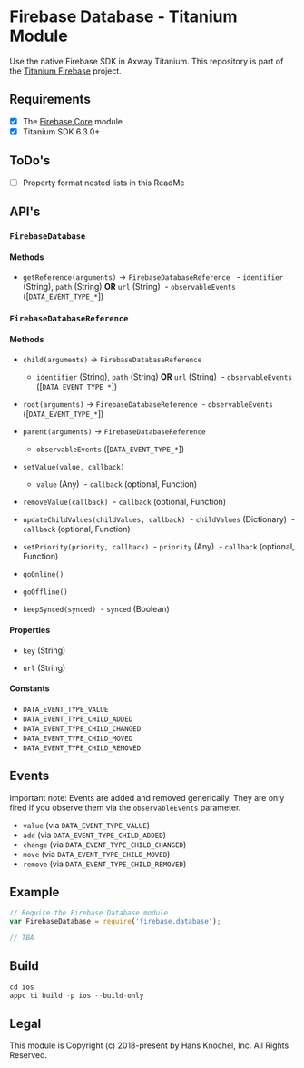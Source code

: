 # Firebase Database - Titanium Module
Use the native Firebase SDK in Axway Titanium. This repository is part of the [Titanium Firebase](https://github.com/hansemannn/titanium-firebase) project.

## Requirements
- [x] The [Firebase Core](https://github.com/hansemannn/titanium-firebase-core) module
- [x] Titanium SDK 6.3.0+

## ToDo's

- [ ] Property format nested lists in this ReadMe

## API's

### `FirebaseDatabase`

#### Methods

- `getReference(arguments)` -> `FirebaseDatabaseReference`
  - `identifier` (String), `path` (String) **OR** `url` (String)
  - `observableEvents` ([`DATA_EVENT_TYPE_*`])

### `FirebaseDatabaseReference`

#### Methods

- `child(arguments)` -> `FirebaseDatabaseReference`
  - `identifier` (String), `path` (String) **OR** `url` (String)
  - `observableEvents` ([`DATA_EVENT_TYPE_*`])

- `root(arguments)` -> `FirebaseDatabaseReference`
  - `observableEvents` ([`DATA_EVENT_TYPE_*`])

- `parent(arguments)` -> `FirebaseDatabaseReference`
  - `observableEvents` ([`DATA_EVENT_TYPE_*`])

- `setValue(value, callback)`
  - `value` (Any)
  - `callback` (optional, Function)

- `removeValue(callback)`
  - `callback` (optional, Function)

- `updateChildValues(childValues, callback)`
  - `childValues` (Dictionary)
  - `callback` (optional, Function)

- `setPriority(priority, callback)`
  - `priority` (Any)
  - `callback` (optional, Function)

- `goOnline()`

- `goOffline()`

- `keepSynced(synced)`
  - `synced` (Boolean)

#### Properties

- `key` (String)

- `url` (String)

#### Constants

- `DATA_EVENT_TYPE_VALUE`
- `DATA_EVENT_TYPE_CHILD_ADDED`
- `DATA_EVENT_TYPE_CHILD_CHANGED`
- `DATA_EVENT_TYPE_CHILD_MOVED`
- `DATA_EVENT_TYPE_CHILD_REMOVED`

## Events

Important note: Events are added and removed generically. They are only fired if you observe them via
the `observableEvents` parameter.

- `value` (via `DATA_EVENT_TYPE_VALUE`)
- `add` (via `DATA_EVENT_TYPE_CHILD_ADDED`)
- `change` (via `DATA_EVENT_TYPE_CHILD_CHANGED`)
- `move` (via `DATA_EVENT_TYPE_CHILD_MOVED`)
- `remove` (via `DATA_EVENT_TYPE_CHILD_REMOVED`)

## Example
```js
// Require the Firebase Database module
var FirebaseDatabase = require('firebase.database');

// TBA
```

## Build
```js
cd ios
appc ti build -p ios --build-only
```

## Legal

This module is Copyright (c) 2018-present by Hans Knöchel, Inc. All Rights Reserved.
